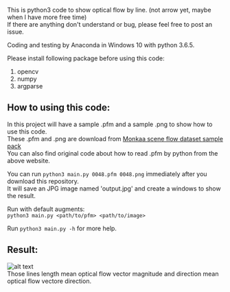 This is python3 code to show optical flow by line. (not arrow yet, maybe when I have more free time)<br />
If there are anything don't understand or bug, please feel free to post an issue.<br />

Coding and testing by Anaconda in Windows 10 with python 3.6.5.<br />

Please install following package before using this code:<br />
1. opencv<br />
2. numpy<br />
3. argparse<br />

## How to using this code:
In this project will have a sample .pfm and a sample .png to show how to use this code.<br />
These .pfm and .png are download from [Monkaa scene flow dataset sample pack](https://lmb.informatik.uni-freiburg.de/resources/datasets/SceneFlowDatasets.en.html)<br /> 
You can also find original code about how to read .pfm by python from the above website.<br /> 

You can run ```python3 main.py 0048.pfm 0048.png``` immediately after you download this repository.<br /> 
It will save an JPG image named 'output.jpg' and create a windows to show the result.<br />  

Run with default augments:<br />
```python3 main.py <path/to/pfm> <path/to/image>```<br />

Run ```python3 main.py -h``` for more help.<br />

## Result:<br />
![alt text](https://github.com/SHENG-KAI-HUANG/show_optical_flow_in_line/blob/master/readme_image/output.jpg)<br />
Those lines length mean optical flow vector magnitude and direction mean optical flow vectore direction.
